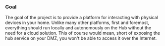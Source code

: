 ### Goal
The goal of the project is to provide a platform for interacting with physical devices in your home. Unlike many other platforms, first and foremost, everything should run locally and autonomously on the Hub without the need for a cloud solution. This of course would mean, short of exposing the hub service on your DMZ, you won't be able to access it over the Internet. 


